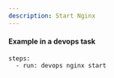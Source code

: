 ```yaml
---
description: Start Nginx
---
```


#### Example in a devops task

    steps:
      - run: devops nginx start
